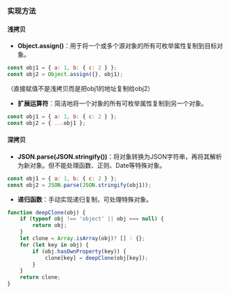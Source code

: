 ### 实现方法
#### 浅拷贝
- **Object.assign()**：用于将一个或多个源对象的所有可枚举属性复制到目标对象。
```javascript
const obj1 = { a: 1, b: { c: 2 } };
const obj2 = Object.assign({}, obj1);
```
（直接赋值不是浅拷贝而是把obj1的地址复制给obj2）

- **扩展运算符**：简洁地将一个对象的所有可枚举属性复制到另一个对象。
```javascript
const obj1 = { a: 1, b: { c: 2 } };
const obj2 = { ...obj1 };
```

#### 深拷贝
- **JSON.parse(JSON.stringify())**：将对象转换为JSON字符串，再将其解析为新对象。但不能处理函数、正则、Date等特殊对象。
```javascript
const obj1 = { a: 1, b: { c: 2 } };
const obj2 = JSON.parse(JSON.stringify(obj1));
```
- **递归函数**：手动实现递归复制，可处理特殊对象。
```javascript
function deepClone(obj) {
    if (typeof obj !== 'object' || obj === null) {
        return obj;
    }
    let clone = Array.isArray(obj)? [] : {};
    for (let key in obj) {
        if (obj.hasOwnProperty(key)) {
            clone[key] = deepClone(obj[key]);
        }
    }
    return clone;
}
``` 